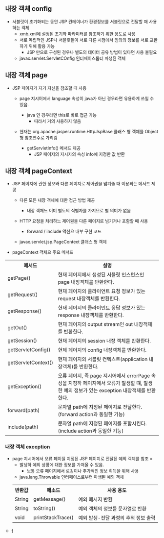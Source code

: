 ## 내장 객체 config
- 서블릿이 초기화되는 동안 JSP 컨테이너가 환경정보를 서블릿으로 전달할 때 사용하는 객체
  - xmb.xml에 설정된 초기화 파라미터를 참조하기 위한 용도로 사용
  - 서로 독립적인 JSP나 서블릿들이 서로 다른 시점에서 임의의 정보를 서로 교환하기 위해 활용 가능
    - JSP 만으로 구성된 경우나 별도의 데이터 공유 방법이 있다면 사용 불필요
  - javax.servlet.ServletCOnfig 인터페이스롭터 파생된 객체

## 내장 객체 page
- JSP 페이지가 자기 자신을 참조할 때 사용
  - page 지시어에서 language 속성이 java가 아닌 경우라면 유용하게 쓰일 수 있음.
    - java 인 경우라면 this로 바로 접근 가능
      - 따라서 거의 사용하지 않음

  - 현재는 org.apache.jasper.runtime.HttpJspBase 클래스 형 객체를 Object 형 참조변수로 가리킴
    - getServletInfo() 메서드 제공
      - JSP 페이지의 지시자의 속성 info에 지정한 값 반환

## 내장 객체 pageContext
- JSP 페이지에 관한 정보와 다른 페이지로 제어권을 넘겨줄 때 이용되는 메서드 제공
  - 다른 모든 내장 객체에 대한 접근 방법 제공
    - 내장 객체느 이미 별도의 식별자를 가지므로 별 의미가 없음
  - HTTP 요청을 처리하느 제어권을 다른 페이지로 넘기거나 포함할 때 사용
    - forward / include 액션으 내부 구현 코드

  - javax.servlet.jsp.PageContext 클래스 형 객체

- pageContext 객체으 주요 메서드
<table>
  <th> 메서드
  <th> 설명
  <tr>
    <td> getPage()
    <td> 현재 페이지에서 생성된 서블릿 인스턴스인 page 내장객체를 반환한다.
  <tr>
    <td> getRequest()
    <td> 현재 페이지의 클라이언트 요청 정보가 있는 request 내장객체를 반환한다.
  <tr>
    <td> getResponse()
    <td> 현재 페이지의 클라이언트 응답 정보가 있는 response 내장객체를 반환한다.
  <tr>
    <td> getOut()
    <td> 현재 페이지의 output stream인 out 내장객체를 반환한다.
  <tr>
    <td> getSession()
    <td> 현재 페이지의 session 내장 객체를 반환한다.
  <tr>
    <td> getServletConfig()
    <td> 현제 페이지의 config 내장객체를 반환한다.
  <tr>
    <td> getServletContext()
    <td> 현재 페이지의 서블릿 컨텍스트(application 내장객체)를 반환한다. 
  <tr>
    <td> getException()
    <td> 오류 페이지, 즉 page 지시어에서 errorPage 속성을 지정하 페이지에서 오류가 발생할 떄, 발생한 예외 정보가 있는 exception 내장객체를 반환한다.
  <tr>
    <td> forward(path)
    <td> 문자열 path에 지정된 페이지로 전달한다. (forward action과 동일한 기능)
  <tr>
    <td> include(path)
    <td> 문자열 path에 지정된 페이지를 포함시킨다. (include action과 동일한 기능)
</table>

### 내장 객체 exception
- page 지시어에서 오류 페이질 지정된 JSP 페이지로 전달된 예외 객체를 참조 =
  - 발생하 예외 상황에 대한 정보를 가져올 수 있음.
      - 보통 오류 페이지에서 로깅이나 추가적인 정보 획득을 위해 사용
  - java.lang.Throwable 인터페이스로부터 파생된 예외 객체
  <table>
    <th> 반환값
    <th> 메소드
    <th> 사용 용도
    <tr>
      <td> String
      <td> getMessage()
      <td> 예외 메시지 반환
    <tr>
      <td> String
      <td> toString()
      <td> 예외 객체의 정보를 문자열로 반환
    <tr>
      <td> void
      <td> printStackTrace()
      <td> 예외 발생-전달 과정의 추적 정보 출력
      </table>
</table>ㅇ
</table>ㅓ
</table>
